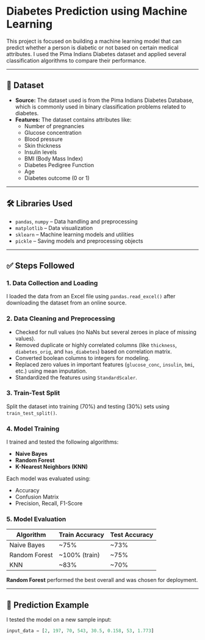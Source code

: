 # Diabetes Prediction using Machine Learning

This project is focused on building a machine learning model that can predict whether a person is diabetic or not based on certain medical attributes. I used the Pima Indians Diabetes dataset and applied several classification algorithms to compare their performance.

---

## 📌 Dataset

- **Source:** The dataset used is from the Pima Indians Diabetes Database, which is commonly used in binary classification problems related to diabetes.
- **Features:** The dataset contains attributes like:
  - Number of pregnancies
  - Glucose concentration
  - Blood pressure
  - Skin thickness
  - Insulin levels
  - BMI (Body Mass Index)
  - Diabetes Pedigree Function
  - Age
  - Diabetes outcome (0 or 1)

---

## 🛠 Libraries Used

- `pandas`, `numpy` – Data handling and preprocessing
- `matplotlib` – Data visualization
- `sklearn` – Machine learning models and utilities
- `pickle` – Saving models and preprocessing objects

---

## ✅ Steps Followed

### 1. Data Collection and Loading
I loaded the data from an Excel file using `pandas.read_excel()` after downloading the dataset from an online source.

### 2. Data Cleaning and Preprocessing
- Checked for null values (no NaNs but several zeroes in place of missing values).
- Removed duplicate or highly correlated columns (like `thickness`, `diabetes_orig`, and `has_diabetes`) based on correlation matrix.
- Converted boolean columns to integers for modeling.
- Replaced zero values in important features (`glucose_conc`, `insulin`, `bmi`, etc.) using mean imputation.
- Standardized the features using `StandardScaler`.

### 3. Train-Test Split
Split the dataset into training (70%) and testing (30%) sets using `train_test_split()`.

### 4. Model Training
I trained and tested the following algorithms:
- **Naive Bayes**
- **Random Forest**
- **K-Nearest Neighbors (KNN)**

Each model was evaluated using:
- Accuracy
- Confusion Matrix
- Precision, Recall, F1-Score

### 5. Model Evaluation

| Algorithm      | Train Accuracy | Test Accuracy |
|----------------|----------------|----------------|
| Naive Bayes    | ~75%           | ~73%           |
| Random Forest  | ~100% (train)  | ~75%           |
| KNN            | ~83%           | ~70%           |

**Random Forest** performed the best overall and was chosen for deployment.

---

## 🎯 Prediction Example

I tested the model on a new sample input:
```python
input_data = [2, 197, 70, 543, 30.5, 0.158, 53, 1.773]
